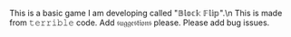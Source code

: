 This is a basic game I am developing called "𝔹𝕝𝕠𝕔𝕜 𝔽𝕝𝕚𝕡".\n
This is made from 𝚝𝚎𝚛𝚛𝚒𝚋𝚕𝚎 code.
Add 𝔰𝔲𝔤𝔤𝔢𝔰𝔱𝔦𝔬𝔫𝔰 please. Please add bug issues.
